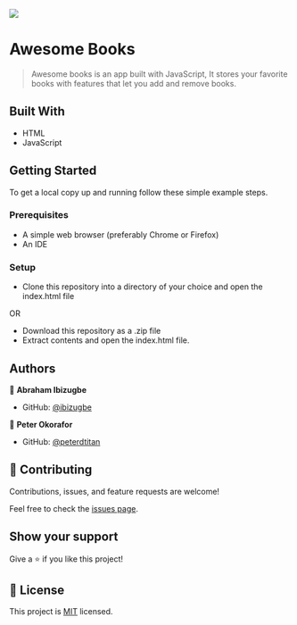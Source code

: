 ![](https://img.shields.io/badge/Microverse-blueviolet)

# Awesome Books

> Awesome books is an app built with JavaScript, It stores your favorite books with features that let you add and remove books.


## Built With

- HTML
- JavaScript

## Getting Started

To get a local copy up and running follow these simple example steps.

### Prerequisites
- A simple web browser (preferably Chrome or Firefox)
- An IDE

### Setup
- Clone this repository into a directory of your choice and open the index.html file

OR

- Download this repository as a .zip file
- Extract contents and open the index.html file.


## Authors

👤 **Abraham Ibizugbe**

- GitHub: [@ibizugbe](https://github.com/ibizugbe)

👤 **Peter Okorafor**

- GitHub: [@peterdtitan](https://github.com/peterdtitan)

## 🤝 Contributing

Contributions, issues, and feature requests are welcome!

Feel free to check the [issues page](../../issues/).

## Show your support

Give a ⭐️ if you like this project!


## 📝 License

This project is [MIT](./MIT.md) licensed.
